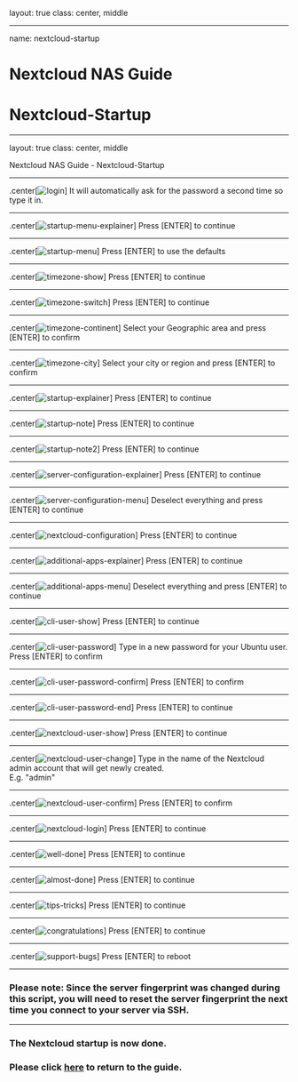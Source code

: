 layout: true
class: center, middle

---

name: nextcloud-startup
# Nextcloud NAS Guide
# Nextcloud-Startup

---

layout: true
class: center, middle
<div class="my-header"><p>Nextcloud NAS Guide - Nextcloud-Startup</p></div>

---

.center[![login](./login.png)]
It will automatically ask for the password a second time so type it in.

---

.center[![startup-menu-explainer](./startup-menu-explainer.png)]
Press [ENTER] to continue

---

.center[![startup-menu](./startup-menu.png)]
Press [ENTER] to use the defaults

---

.center[![timezone-show](./timezone-show.png)]
Press [ENTER] to continue

---

.center[![timezone-switch](./timezone-switch.png)]
Press [ENTER] to continue

---

.center[![timezone-continent](./timezone-continent.png)]
Select your Geographic area and press [ENTER] to confirm

---

.center[![timezone-city](./timezone-city.png)]
Select your city or region and press [ENTER] to confirm

---

.center[![startup-explainer](./startup-explainer.png)]
Press [ENTER] to continue

---

.center[![startup-note](./startup-note.png)]
Press [ENTER] to continue

---

.center[![startup-note2](./startup-note2.png)]
Press [ENTER] to continue

---

.center[![server-configuration-explainer](./server-configuration-explainer.png)]
Press [ENTER] to continue

---

.center[![server-configuration-menu](./server-configuration-menu.png)]
Deselect everything and press [ENTER] to continue

---

.center[![nextcloud-configuration](./nextcloud-configuration.png)]
Press [ENTER] to continue

---

.center[![additional-apps-explainer](./additional-apps-explainer.png)]
Press [ENTER] to continue

---

.center[![additional-apps-menu](./additional-apps-menu.png)]
Deselect everything and press [ENTER] to continue

---

.center[![cli-user-show](./cli-user-show.png)]
Press [ENTER] to continue

---

.center[![cli-user-password](./cli-user-password.png)]
Type in a new password for your Ubuntu user.<br>
Press [ENTER] to confirm

---

.center[![cli-user-password-confirm](./cli-user-password-confirm.png)]
Press [ENTER] to confirm

---

.center[![cli-user-password-end](./cli-user-password-end.png)]
Press [ENTER] to continue

---

.center[![nextcloud-user-show](./nextcloud-user-show.png)]
Press [ENTER] to continue

---

.center[![nextcloud-user-change](./nextcloud-user-change.png)]
Type in the name of the Nextcloud admin account that will get newly created.<br>
E.g. "admin"

---

.center[![nextcloud-user-confirm](./nextcloud-user-confirm.png)]
Press [ENTER] to confirm

---

.center[![nextcloud-login](./nextcloud-login.png)]
Press [ENTER] to continue

---

.center[![well-done](./well-done.png)]
Press [ENTER] to continue

---

.center[![almost-done](./almost-done.png)]
Press [ENTER] to continue

---

.center[![tips-tricks](./tips-tricks.png)]
Press [ENTER] to continue

---

.center[![congratulations](./congratulations.png)]
Press [ENTER] to continue

---

.center[![support-bugs](./support-bugs.png)]
Press [ENTER] to reboot

---

### Please note: Since the server fingerprint was changed during this script, you will need to reset the server fingerprint the next time you connect to your server via SSH.

---

### The Nextcloud startup is now done.
### Please click [here](https://github.com/szaimen/Nextcloud-NAS-Guide#how-to-enable-geoblocking) to return to the guide.